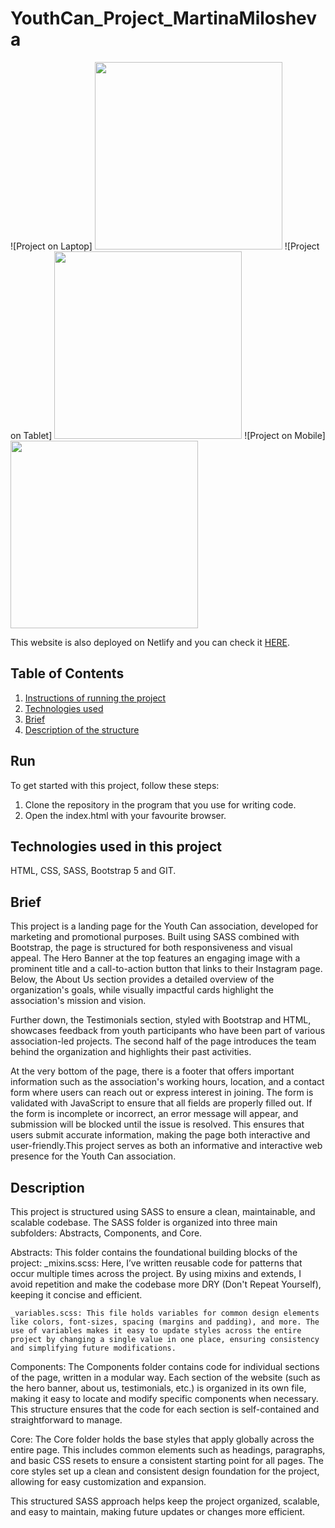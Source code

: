 # YouthCan_Project_MartinaMilosheva


![Project on Laptop] <img src="./screenshots/YouthCan-laptop.png" width="300">
![Project on Tablet] <img src="./screenshots/YouthCan-tablet.png" width="300">
![Project on Mobile] <img src="./screenshots/YouthCan-mobile.png" width="300">

This website is also deployed on Netlify and you can check it [HERE](https://youth-can.netlify.app/).

## Table of Contents 
1. [Instructions of running the project](#run)
2. [Technologies used](#technologies)
3. [Brief](#brief)
4. [Description of the structure](#description)

## Run
To get started with this project, follow these steps:
1. Clone the repository in the program that you use for writing code.
2. Open the index.html with your favourite browser.

## Technologies used in this project 
HTML, CSS, SASS, Bootstrap 5 and GIT.

## Brief
This project is a landing page for the Youth Can association, developed for marketing and promotional purposes. Built using SASS combined with Bootstrap, the page is structured for both responsiveness and visual appeal. The Hero Banner at the top features an engaging image with a prominent title and a call-to-action button that links to their Instagram page. Below, the About Us section provides a detailed overview of the organization's goals, while visually impactful cards highlight the association's mission and vision.

Further down, the Testimonials section, styled with Bootstrap and HTML, showcases feedback from youth participants who have been part of various association-led projects. The second half of the page introduces the team behind the organization and highlights their past activities.

At the very bottom of the page, there is a footer that offers important information such as the association's working hours, location, and a contact form where users can reach out or express interest in joining. The form is validated with JavaScript to ensure that all fields are properly filled out. If the form is incomplete or incorrect, an error message will appear, and submission will be blocked until the issue is resolved. This ensures that users submit accurate information, making the page both interactive and user-friendly.This project serves as both an informative and interactive web presence for the Youth Can association.

## Description
This project is structured using SASS to ensure a clean, maintainable, and scalable codebase. The SASS folder is organized into three main subfolders: Abstracts, Components, and Core.

Abstracts: This folder contains the foundational building blocks of the project:
    _mixins.scss: Here, I’ve written reusable code for patterns that occur multiple times across the project. By using mixins and extends, I avoid repetition and make the codebase more DRY (Don't Repeat Yourself), keeping it concise and efficient.

    _variables.scss: This file holds variables for common design elements like colors, font-sizes, spacing (margins and padding), and more. The use of variables makes it easy to update styles across the entire project by changing a single value in one place, ensuring consistency and simplifying future modifications.

Components: The Components folder contains code for individual sections of the page, written in a modular way. Each section of the website (such as the hero banner, about us, testimonials, etc.) is organized in its own file, making it easy to locate and modify specific components when necessary. This structure ensures that the code for each section is self-contained and straightforward to manage.

Core: The Core folder holds the base styles that apply globally across the entire page. This includes common elements such as headings, paragraphs, and basic CSS resets to ensure a consistent starting point for all pages. The core styles set up a clean and consistent design foundation for the project, allowing for easy customization and expansion.

This structured SASS approach helps keep the project organized, scalable, and easy to maintain, making future updates or changes more efficient.